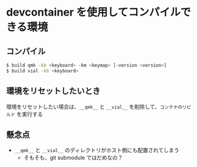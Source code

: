 
# devcontainer を使用してコンパイルできる環境

## コンパイル

```sh
$ build qmk -kb <keyboard> -km <keymap> [-version <version>]
$ build vial -kb <keyboard>
```

## 環境をリセットしたいとき

環境をリセットしたい場合は、`__qmk__` と `__vial__` を削除して、`コンテナのリビルド` を実行する

## 懸念点

* `__qmk__` と `__vial__` のディレクトリがホスト側にも配置されてしまう
  * そもそも、git submodule ではだめなの？